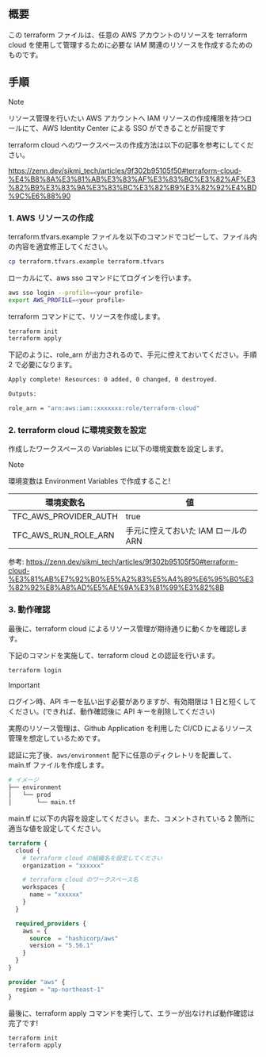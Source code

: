 ## 概要

この terraform ファイルは、任意の AWS アカウントのリソースを terraform cloud を使用して管理するために必要な IAM 関連のリソースを作成するためのものです。

## 手順

> [!NOTE]
> リソース管理を行いたい AWS アカウントへ IAM リソースの作成権限を持つロールにて、AWS Identity Center による SSO ができることが前提です

terraform cloud へのワークスペースの作成方法は以下の記事を参考にしてください。

https://zenn.dev/sikmi_tech/articles/9f302b95105f50#terraform-cloud-%E4%B8%8A%E3%81%AB%E3%83%AF%E3%83%BC%E3%82%AF%E3%82%B9%E3%83%9A%E3%83%BC%E3%82%B9%E3%82%92%E4%BD%9C%E6%88%90

### 1. AWS リソースの作成

terraform.tfvars.example ファイルを以下のコマンドでコピーして、ファイル内の内容を適宜修正してください。

```sh
cp terraform.tfvars.example terraform.tfvars
```

ローカルにて、aws sso コマンドにてログインを行います。

```sh
aws sso login --profile=<your profile>
export AWS_PROFILE=<your profile>
```

terraform コマンドにて、リソースを作成します。

```sh
terraform init
terraform apply
```

下記のように、role_arn が出力されるので、手元に控えておいてください。手順 2 で必要になります。

```sh
Apply complete! Resources: 0 added, 0 changed, 0 destroyed.

Outputs:

role_arn = "arn:aws:iam::xxxxxxx:role/terraform-cloud"
```

### 2. terraform cloud に環境変数を設定

作成したワークスペースの Variables に以下の環境変数を設定します。

> [!NOTE]
> 環境変数は Environment Variables で作成すること!

| 環境変数名            | 値                                  |
| --------------------- | ----------------------------------- |
| TFC_AWS_PROVIDER_AUTH | true                                |
| TFC_AWS_RUN_ROLE_ARN  | 手元に控えておいた IAM ロールの ARN |

参考: https://zenn.dev/sikmi_tech/articles/9f302b95105f50#terraform-cloud-%E3%81%AB%E7%92%B0%E5%A2%83%E5%A4%89%E6%95%B0%E3%82%92%E8%A8%AD%E5%AE%9A%E3%81%99%E3%82%8B

### 3. 動作確認

最後に、terraform cloud によるリソース管理が期待通りに動くかを確認します。

下記のコマンドを実施して、terraform cloud との認証を行います。

```sh
terraform login
```

> [!IMPORTANT]
> ログイン時、API キーを払い出す必要がありますが、有効期限は 1 日と短くしてください。(できれば、動作確認後に API キーを削除してください)
>
> 実際のリソース管理は、Github Application を利用した CI/CD によるリソース管理を想定しているためです。

認証に完了後、`aws/environment` 配下に任意のディクレトリを配置して、main.tf ファイルを作成します。

```sh
# イメージ
├── environment
│   └── prod
│       └── main.tf
```

main.tf に以下の内容を設定してください。また、コメントされている 2 箇所に適当な値を設定してください。

```hcl:main.tf
terraform {
  cloud {
    # terraform cloud の組織名を設定してください
    organization = "xxxxxx"

    # terraform cloud のワークスペース名
    workspaces {
      name = "xxxxxx"
    }
  }

  required_providers {
    aws = {
      source  = "hashicorp/aws"
      version = "5.56.1"
    }
  }
}

provider "aws" {
  region = "ap-northeast-1"
}
```

最後に、terraform apply コマンドを実行して、エラーが出なければ動作確認は完了です!

```sh
terraform init
terraform apply
```
